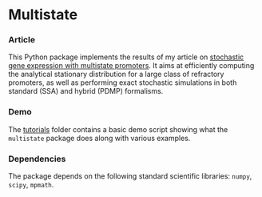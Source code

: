 # Multistate

### Article
This Python package implements the results of my article on [stochastic gene expression with multistate promoters](http://dx.doi.org/10.1137/18M1181006). It aims at efficiently computing the analytical stationary distribution for a large class of refractory promoters, as well as performing exact stochastic simulations in both standard (SSA) and hybrid (PDMP) formalisms.

### Demo
The [tutorials](https://github.com/ulysseherbach/multistate/tree/master/tutorials) folder contains a basic demo script showing what the `multistate` package does along with various examples.

### Dependencies
The package depends on the following standard scientific libraries: `numpy`, `scipy`, `mpmath`.